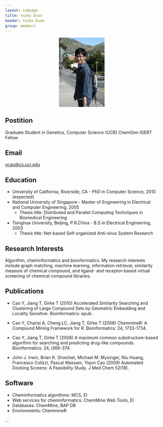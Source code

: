 ```yaml
---
layout: subpage
title: Yuzhu Duan 
header: Yuzhu Duan
group: members 
---
```


<p align="center"><a href="https://girke.bioinformatics.ucr.edu/members/eddie-cao/"><img src="/members/eddie-cao.jpg" alt="image" style="width:150px;"/></a></p>

## Postition

Graduate Student in Genetics, Computer Science (UCR)
ChemGen IGERT Fellow 

## Email 

ycao@cs.ucr.edu

## Education

+ University of California, Riverside, CA - PhD in Computer Science, 2010 (expected)
+ National University of Singapore - Master of Engineering in Electrical and Computer Engineering, 2005
   + Thesis title: Distributed and Parallel Computing Techniques in Biomedical Engineering
+ Tsinghua University, Beijing, P.R.China - B.S in Electrical Engineering, 2003
   + Thesis title: Net-based Self-organized Anti-virus System Research

## Research Interests

Algorithm, cheminformatics and bioinformatics. My research interests include graph matching, machine learning, information retrieval, similarity measure of chemical compound, and ligand- and receptor-based virtual screening of chemical compound libraries.

## Publications

+ Cao Y, Jiang T, Girke T (2010) Accelerated Similarity Searching and Clustering of Large Compound Sets by Geometric Embedding and Locality Sensitive. Bioinformatics: epub. 

+ Cao Y, Charisi A, Cheng LC, Jiang T, Girke T (2008) ChemmineR: A Compound Mining Framework for R. Bioinformatics: 24, 1733-1734. 

+ Cao Y, Jiang T, Girke T (2008) A maximum common substructure-based algorithm for searching and predicting drug-like compounds. Bioinformatics: 24, i366-374. 

+ John J. Irwin, Brian K. Shoichet, Michael M. Mysinger, Niu Huang, Francesco Colizzi, Pascal Wassam, Yiqun Cao (2009) Automated Docking Screens: A Feasibility Study. J Med Chem 52(18). 

## Software

+ Cheminformatics algorithms: MCS, EI
+ Web services for cheminformatics: ChemMine Web Tools, EI
+ Databases: ChemMine, BAP DB
+ Environments: ChemmineR


...
